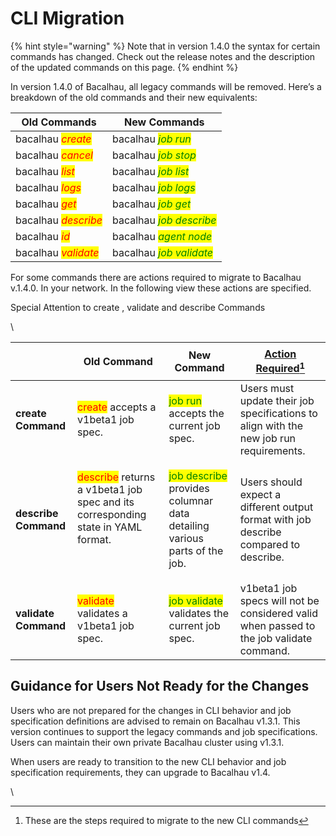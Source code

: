 # CLI Migration

{% hint style="warning" %}
Note that in version 1.4.0 the syntax for certain commands has changed. Check out the release notes and the description of the updated commands on this page.
{% endhint %}

In version 1.4.0 of Bacalhau, all legacy commands will be removed. Here’s a breakdown of the old commands and their new equivalents:

| **Old Commands**                                    | **New Commands**                                          |
| --------------------------------------------------- | --------------------------------------------------------- |
| bacalhau _<mark style="color:red;">create</mark>_   | bacalhau _<mark style="color:green;">job run</mark>_      |
| bacalhau _<mark style="color:red;">cancel</mark>_   | bacalhau _<mark style="color:green;">job stop</mark>_     |
| bacalhau _<mark style="color:red;">list</mark>_     | bacalhau _<mark style="color:green;">job list</mark>_     |
| bacalhau _<mark style="color:red;">logs</mark>_     | bacalhau _<mark style="color:green;">job logs</mark>_     |
| bacalhau _<mark style="color:red;">get</mark>_      | bacalhau _<mark style="color:green;">job get</mark>_      |
| bacalhau _<mark style="color:red;">describe</mark>_ | bacalhau _<mark style="color:green;">job describe</mark>_ |
| bacalhau _<mark style="color:red;">id</mark>_       | bacalhau _<mark style="color:green;">agent node</mark>_   |
| bacalhau _<mark style="color:red;">validate</mark>_ | bacalhau _<mark style="color:green;">job validate</mark>_ |

For some commands there are actions required to migrate to Bacalhau v.1.4.0. In your network. In the following view these actions are specified.

Special Attention to create , validate and describe Commands

\


| <p><br></p>          | **Old Command**                                                                                                                   | **New Command**                                                                                           | [**Action Required**](#user-content-fn-1)[^1]                                           |
| -------------------- | --------------------------------------------------------------------------------------------------------------------------------- | --------------------------------------------------------------------------------------------------------- | --------------------------------------------------------------------------------------- |
| **create Command**   | <mark style="color:red;">create</mark> accepts a v1beta1 job spec.                                                                | <mark style="color:green;">job run</mark> accepts the current job spec.                                   | Users must update their job specifications to align with the new job run requirements.  |
| **describe Command** | <p><mark style="color:red;">describe</mark> returns a v1beta1 job spec and its corresponding state in YAML format.</p><p><br></p> | <mark style="color:green;">job describe</mark> provides columnar data detailing various parts of the job. | Users should expect a different output format with job describe compared to describe.   |
| **validate Command** | <mark style="color:red;">validate</mark> validates a v1beta1 job spec.                                                            | <mark style="color:green;">job validate</mark> validates the current job spec.                            | v1beta1 job specs will not be considered valid when passed to the job validate command. |

## Guidance for Users Not Ready for the Changes

Users who are not prepared for the changes in CLI behavior and job specification definitions are advised to remain on Bacalhau v1.3.1. This version continues to support the legacy commands and job specifications. Users can maintain their own private Bacalhau cluster using v1.3.1.

When users are ready to transition to the new CLI behavior and job specification requirements, they can upgrade to Bacalhau v1.4.

\


[^1]: These are the steps required to migrate to the new CLI commands
